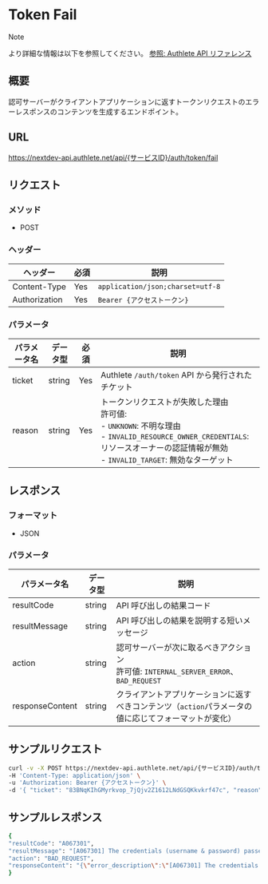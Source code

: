 # Token Fail

> [!NOTE]
> より詳細な情報は以下を参照してください。
> [参照: Authlete API リファレンス](https://docs.authlete.com/en/shared/latest#post-/api/-serviceId-/auth/token/fail)

## 概要

認可サーバーがクライアントアプリケーションに返すトークンリクエストのエラーレスポンスのコンテンツを生成するエンドポイント。

## URL

https://nextdev-api.authlete.net/api/{サービスID}/auth/token/fail

## リクエスト

### メソッド

- POST

### ヘッダー

| ヘッダー      | 必須 | 説明                             |
| ------------- | ---- | -------------------------------- |
| Content-Type  | Yes  | `application/json;charset=utf-8` |
| Authorization | Yes  | `Bearer {アクセストークン}`      |

### パラメータ

| パラメータ名 | データ型 | 必須 | 説明                                                                                                                                                                                       |
| ------------ | -------- | ---- | ------------------------------------------------------------------------------------------------------------------------------------------------------------------------------------------ |
| ticket       | string   | Yes  | Authlete `/auth/token` API から発行されたチケット                                                                                                                                          |
| reason       | string   | Yes  | トークンリクエストが失敗した理由<br>許可値:<br>- `UNKNOWN`: 不明な理由<br>- `INVALID_RESOURCE_OWNER_CREDENTIALS`: リソースオーナーの認証情報が無効<br>- `INVALID_TARGET`: 無効なターゲット |

## レスポンス

### フォーマット

- JSON

### パラメータ

| パラメータ名    | データ型 | 説明                                                                                                 |
| --------------- | -------- | ---------------------------------------------------------------------------------------------------- |
| resultCode      | string   | API 呼び出しの結果コード                                                                             |
| resultMessage   | string   | API 呼び出しの結果を説明する短いメッセージ                                                           |
| action          | string   | 認可サーバーが次に取るべきアクション<br>許可値: `INTERNAL_SERVER_ERROR`、`BAD_REQUEST`               |
| responseContent | string   | クライアントアプリケーションに返すべきコンテンツ（`action`パラメータの値に応じてフォーマットが変化） |

## サンプルリクエスト

```sh
curl -v -X POST https://nextdev-api.authlete.net/api/{サービスID}/auth/token/fail \
-H 'Content-Type: application/json' \
-u 'Authorization: Bearer {アクセストークン}' \
-d '{ "ticket": "83BNqKIhGMyrkvop_7jQjv2Z1612LNdGSQKkvkrf47c", "reason": "INVALID_RESOURCE_OWNER_CREDENTIALS" }'
```

## サンプルレスポンス

```sh
{
"resultCode": "A067301",
"resultMessage": "[A067301] The credentials (username & password) passed to the token endpoint are invalid.",
"action": "BAD_REQUEST",
"responseContent": "{\"error_description\":\"[A067301] The credentials (username & password) passed to the token endpoint are invalid.\",\"error\":\"invalid_request\",\"error_uri\":\"https://docs.authlete.com/#A067301\"}"
}
```
